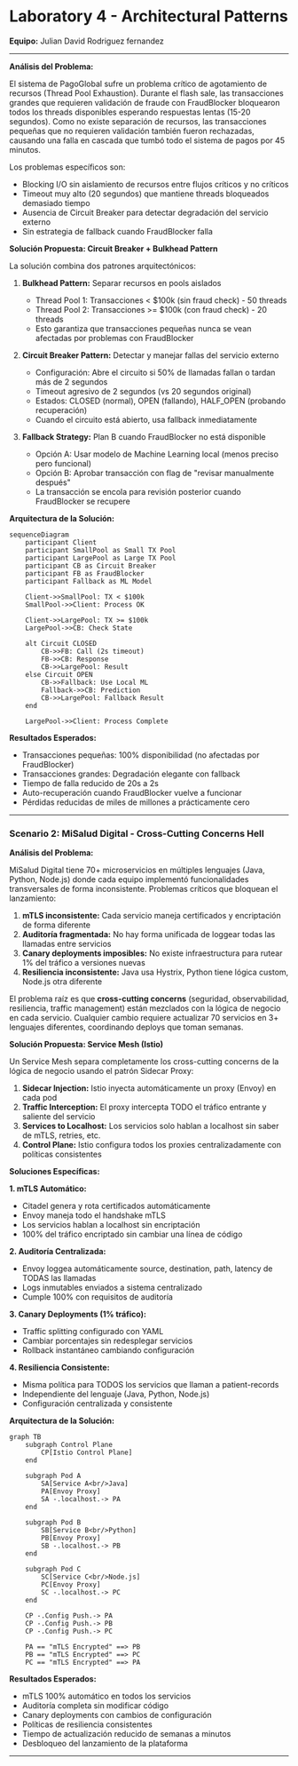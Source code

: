 # Laboratory 4 - Architectural Patterns

**Equipo:** Julian David Rodriguez fernandez

---

**Análisis del Problema:**

El sistema de PagoGlobal sufre un problema crítico de agotamiento de recursos (Thread Pool Exhaustion). Durante el flash sale, las transacciones grandes que requieren validación de fraude con FraudBlocker bloquearon todos los threads disponibles esperando respuestas lentas (15-20 segundos). Como no existe separación de recursos, las transacciones pequeñas que no requieren validación también fueron rechazadas, causando una falla en cascada que tumbó todo el sistema de pagos por 45 minutos.

Los problemas específicos son:

- Blocking I/O sin aislamiento de recursos entre flujos críticos y no críticos
- Timeout muy alto (20 segundos) que mantiene threads bloqueados demasiado tiempo
- Ausencia de Circuit Breaker para detectar degradación del servicio externo
- Sin estrategia de fallback cuando FraudBlocker falla

**Solución Propuesta: Circuit Breaker + Bulkhead Pattern**

La solución combina dos patrones arquitectónicos:

1. **Bulkhead Pattern:** Separar recursos en pools aislados

   - Thread Pool 1: Transacciones < $100k (sin fraud check) - 50 threads
   - Thread Pool 2: Transacciones >= $100k (con fraud check) - 20 threads
   - Esto garantiza que transacciones pequeñas nunca se vean afectadas por problemas con FraudBlocker

2. **Circuit Breaker Pattern:** Detectar y manejar fallas del servicio externo

   - Configuración: Abre el circuito si 50% de llamadas fallan o tardan más de 2 segundos
   - Timeout agresivo de 2 segundos (vs 20 segundos original)
   - Estados: CLOSED (normal), OPEN (fallando), HALF_OPEN (probando recuperación)
   - Cuando el circuito está abierto, usa fallback inmediatamente

3. **Fallback Strategy:** Plan B cuando FraudBlocker no está disponible
   - Opción A: Usar modelo de Machine Learning local (menos preciso pero funcional)
   - Opción B: Aprobar transacción con flag de "revisar manualmente después"
   - La transacción se encola para revisión posterior cuando FraudBlocker se recupere

**Arquitectura de la Solución:**

```mermaid
sequenceDiagram
    participant Client
    participant SmallPool as Small TX Pool
    participant LargePool as Large TX Pool
    participant CB as Circuit Breaker
    participant FB as FraudBlocker
    participant Fallback as ML Model

    Client->>SmallPool: TX < $100k
    SmallPool->>Client: Process OK

    Client->>LargePool: TX >= $100k
    LargePool->>CB: Check State

    alt Circuit CLOSED
        CB->>FB: Call (2s timeout)
        FB->>CB: Response
        CB->>LargePool: Result
    else Circuit OPEN
        CB->>Fallback: Use Local ML
        Fallback->>CB: Prediction
        CB->>LargePool: Fallback Result
    end

    LargePool->>Client: Process Complete
```

**Resultados Esperados:**

- Transacciones pequeñas: 100% disponibilidad (no afectadas por FraudBlocker)
- Transacciones grandes: Degradación elegante con fallback
- Tiempo de falla reducido de 20s a 2s
- Auto-recuperación cuando FraudBlocker vuelve a funcionar
- Pérdidas reducidas de miles de millones a prácticamente cero

---

### Scenario 2: MiSalud Digital - Cross-Cutting Concerns Hell

**Análisis del Problema:**

MiSalud Digital tiene 70+ microservicios en múltiples lenguajes (Java, Python, Node.js) donde cada equipo implementó funcionalidades transversales de forma inconsistente. Problemas críticos que bloquean el lanzamiento:

1. **mTLS inconsistente:** Cada servicio maneja certificados y encriptación de forma diferente
2. **Auditoría fragmentada:** No hay forma unificada de loggear todas las llamadas entre servicios
3. **Canary deployments imposibles:** No existe infraestructura para rutear 1% del tráfico a versiones nuevas
4. **Resiliencia inconsistente:** Java usa Hystrix, Python tiene lógica custom, Node.js otra diferente

El problema raíz es que **cross-cutting concerns** (seguridad, observabilidad, resiliencia, traffic management) están mezclados con la lógica de negocio en cada servicio. Cualquier cambio requiere actualizar 70 servicios en 3+ lenguajes diferentes, coordinando deploys que toman semanas.

**Solución Propuesta: Service Mesh (Istio)**

Un Service Mesh separa completamente los cross-cutting concerns de la lógica de negocio usando el patrón Sidecar Proxy:

1. **Sidecar Injection:** Istio inyecta automáticamente un proxy (Envoy) en cada pod
2. **Traffic Interception:** El proxy intercepta TODO el tráfico entrante y saliente del servicio
3. **Services to Localhost:** Los servicios solo hablan a localhost sin saber de mTLS, retries, etc.
4. **Control Plane:** Istio configura todos los proxies centralizadamente con políticas consistentes

**Soluciones Específicas:**

**1. mTLS Automático:**

- Citadel genera y rota certificados automáticamente
- Envoy maneja todo el handshake mTLS
- Los servicios hablan a localhost sin encriptación
- 100% del tráfico encriptado sin cambiar una línea de código

**2. Auditoría Centralizada:**

- Envoy loggea automáticamente source, destination, path, latency de TODAS las llamadas
- Logs inmutables enviados a sistema centralizado
- Cumple 100% con requisitos de auditoría

**3. Canary Deployments (1% tráfico):**

- Traffic splitting configurado con YAML
- Cambiar porcentajes sin redesplegar servicios
- Rollback instantáneo cambiando configuración

**4. Resiliencia Consistente:**

- Misma política para TODOS los servicios que llaman a patient-records
- Independiente del lenguaje (Java, Python, Node.js)
- Configuración centralizada y consistente

**Arquitectura de la Solución:**

```mermaid
graph TB
    subgraph Control Plane
        CP[Istio Control Plane]
    end

    subgraph Pod A
        SA[Service A<br/>Java]
        PA[Envoy Proxy]
        SA -.localhost.-> PA
    end

    subgraph Pod B
        SB[Service B<br/>Python]
        PB[Envoy Proxy]
        SB -.localhost.-> PB
    end

    subgraph Pod C
        SC[Service C<br/>Node.js]
        PC[Envoy Proxy]
        SC -.localhost.-> PC
    end

    CP -.Config Push.-> PA
    CP -.Config Push.-> PB
    CP -.Config Push.-> PC

    PA == "mTLS Encrypted" ==> PB
    PB == "mTLS Encrypted" ==> PC
    PC == "mTLS Encrypted" ==> PA

```

**Resultados Esperados:**

- mTLS 100% automático en todos los servicios
- Auditoría completa sin modificar código
- Canary deployments con cambios de configuración
- Políticas de resiliencia consistentes
- Tiempo de actualización reducido de semanas a minutos
- Desbloqueo del lanzamiento de la plataforma

---
